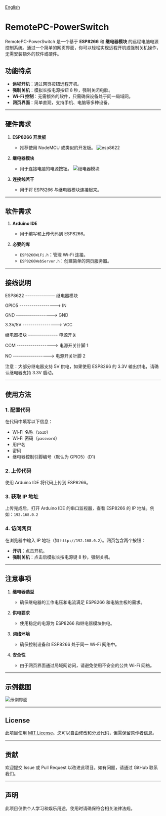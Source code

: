 [English](https://github.com/haihai666/RemotePC-PowerSwitch/blob/main/README.md)
# RemotePC-PowerSwitch

RemotePC-PowerSwitch 是一个基于 **ESP8266** 和 **继电器模块** 的远程电脑电源控制系统。通过一个简单的网页界面，你可以轻松实现远程开机或强制关机操作，无需安装额外的软件或硬件。

## 功能特点

- **远程开机**：通过网页按钮远程开机。
- **强制关机**：模拟长按电源按钮 8 秒，强制关闭电脑。
- **Wi-Fi 控制**：无需额外的软件，只需确保设备处于同一局域网。
- **网页界面**：简单直观，支持手机、电脑等多种设备。

---

## 硬件需求

1. **ESP8266 开发板**  
   - 推荐使用 NodeMCU 或类似的开发板。
   ![esp8622](https://github.com/user-attachments/assets/fd63ad78-fb9a-44b4-b057-d744a0c9a279)

2. **继电器模块**  
   - 用于连接电脑的电源按钮。
![继电器模块](https://github.com/user-attachments/assets/698747f6-98be-438e-9361-abb92bf2468d)
3. **连接线若干**  
   - 用于将 ESP8266 与继电器模块连接起来。

---

## 软件需求

1. **Arduino IDE**  
   - 用于编写和上传代码到 ESP8266。

2. **必要的库**  
   - `ESP8266WiFi.h`：管理 Wi-Fi 连接。
   - `ESP8266WebServer.h`：创建简单的网页服务器。

---

## 接线说明

  ESP8622 --------------- 继电器模块
  
  GPIO5  ------------------>   IN
  
  GND    ------------------>   GND
  
  3.3V/5V ----------------->   VCC
 
继电器模块 --------------- 电源开关

COM ------------------> 电源开关针脚 1

NO  ------------------> 电源开关针脚 2
                               

注意：大部分继电器支持 5V 供电，如果使用 ESP8266 的 3.3V 输出供电，请确认继电器支持 3.3V 启动。

---

## 使用方法

### 1. 配置代码
在代码中填写以下信息：
- Wi-Fi 名称（`SSID`）
- Wi-Fi 密码（`password`）
- 用户名
- 密码
- 继电器控制引脚编号（默认为 GPIO5）(D1)

### 2. 上传代码
使用 Arduino IDE 将代码上传到 ESP8266。

### 3. 获取 IP 地址
上传完成后，打开 Arduino IDE 的串口监视器，查看 ESP8266 的 IP 地址。例如：`192.168.0.2`

### 4. 访问网页
在浏览器中输入 IP 地址（如 `http://192.168.0.2`）。网页包含两个按钮：
- **开机**：点击开机。
- **强制关机**：点击后模拟长按电源键 8 秒，强制关机。

---

## 注意事项

1. **继电器选型**  
   - 确保继电器的工作电压和电流满足 ESP8266 和电脑主板的需求。

2. **供电要求**  
   - 使用稳定的电源为 ESP8266 和继电器模块供电。

3. **网络环境**  
   - 确保控制设备和 ESP8266 处于同一 Wi-Fi 网络中。

4. **安全性**  
   - 由于网页界面通过局域网访问，请避免使用不安全的公共 Wi-Fi 网络。

---

## 示例截图

![示例界面](https://github.com/user-attachments/assets/92aa72c8-5d27-47e5-bafe-b7fc8cebc421)


---

## License

此项目使用 [MIT License](LICENSE)。您可以自由修改和分发代码，但需保留原作者信息。

---

## 贡献

欢迎提交 Issue 或 Pull Request 以改进此项目。如有问题，请通过 GitHub 联系我们。

---

## 声明

此项目仅供个人学习和娱乐用途，使用时请确保符合相关法律法规。
